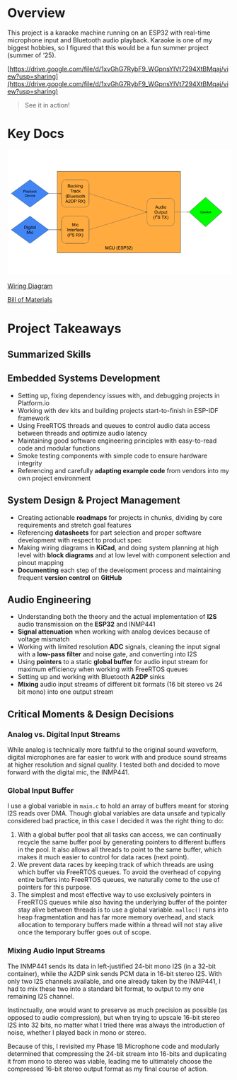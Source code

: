 # Overview

This project is a karaoke machine running on an ESP32 with real-time microphone input and Bluetooth audio playback. Karaoke is one of my biggest hobbies, so I figured that this would be a fun summer project (summer of ‘25). 

[https://drive.google.com/file/d/1xvGhG7RybF9_WGpnsYIVt7294XtBMqaj/view?usp=sharing](https://drive.google.com/file/d/1xvGhG7RybF9_WGpnsYIVt7294XtBMqaj/view?usp=sharing)

> See it in action!
> 

# Key Docs

![Block Diagram](https://github.com/rk097/karaokemachineesp32/blob/main/block%20diagram%20(1).png)

[Wiring Diagram](https://github.com/rk097/karaokemachineesp32/blob/main/phase1b_revision%20(1)%20(1).pdf)

[Bill of Materials](https://www.notion.so/Bill-of-Materials-217770ea64d580318d42d4cd06dd8477?pvs=21)

# Project Takeaways

## Summarized Skills

## Embedded Systems Development

- Setting up, fixing dependency issues with, and debugging projects in Platform.io
- Working with dev kits and building projects start-to-finish in ESP-IDF framework
- Using FreeRTOS threads and queues to control audio data access between threads and optimize audio latency
- Maintaining good software engineering principles with easy-to-read code and modular functions
- Smoke testing components with simple code to ensure hardware integrity
- Referencing and carefully **adapting example code** from vendors into my own project environment

## System Design & Project Management

- Creating actionable **roadmaps** for projects in chunks, dividing by core requirements and stretch goal features
- Referencing **datasheets** for part selection and proper software development with respect to product spec
- Making wiring diagrams in **KiCad**, and doing system planning at high level with **block diagrams** and at low level with component selection and pinout mapping
- **Documenting** each step of the development process and maintaining frequent **version control** on **GitHub**

## Audio Engineering

- Understanding both the theory and the actual implementation of **I2S** audio transmission on the **ESP32** and INMP441
- **Signal attenuation** when working with analog devices because of voltage mismatch
- Working with limited resolution **ADC** signals, cleaning the input signal with a **low-pass filter** and noise gate, and converting into I2S
- Using **pointers** to a static **global buffer** for audio input stream for maximum efficiency when working with FreeRTOS queues
- Setting up and working with Bluetooth **A2DP** sinks
- **Mixing** audio input streams of different bit formats (16 bit stereo vs 24 bit mono) into one output stream

## Critical Moments & Design Decisions

### Analog vs. Digital Input Streams

While analog is technically more faithful to the original sound waveform, digital microphones are far easier to work with and produce sound streams at higher resolution and signal quality. I tested both and decided to move forward with the digital mic, the INMP441.

### Global Input Buffer

I use a global variable in `main.c` to hold an array of buffers meant for storing I2S reads over DMA. Though global variables are data unsafe and typically considered bad practice, in this case I decided it was the right thing to do:

1. With a global buffer pool that all tasks can access, we can continually recycle the same buffer pool by generating pointers to different buffers in the pool. It also allows all threads to point to the same buffer, which makes it much easier to control for data races (next point).
2. We prevent data races by keeping track of which threads are using which buffer via FreeRTOS queues. To avoid the overhead of copying entire buffers into FreeRTOS queues, we naturally come to the use of pointers for this purpose. 
3. The simplest and most effective way to use exclusively pointers in FreeRTOS queues while also having the underlying buffer of the pointer stay alive between threads is to use a global variable. `malloc()` runs into heap fragmentation and has far more memory overhead, and stack allocation to temporary buffers made within a thread will not stay alive once the temporary buffer goes out of scope.

### Mixing Audio Input Streams

The INMP441 sends its data in left-justified 24-bit mono I2S (in a 32-bit container), while the A2DP sink sends PCM data in 16-bit stereo I2S. With only two I2S channels available, and one already taken by the INMP441, I had to mix these two into a standard bit format, to output to my one remaining I2S channel. 

Instinctually, one would want to preserve as much precision as possible (as opposed to audio compression), but when trying to upscale 16-bit stereo I2S into 32 bits, no matter what I tried there was always the introduction of noise, whether I played back in mono or stereo. 

Because of this, I revisited my Phase 1B Microphone code and modularly determined that compressing the 24-bit stream into 16-bits and duplicating it from mono to stereo was viable, leading me to ultimately choose the compressed 16-bit stereo output format as my final course of action.
